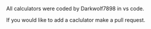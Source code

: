 All calculators were coded by Darkwolf7898 in vs code.



If you would like to add a caclulator make a pull request.
